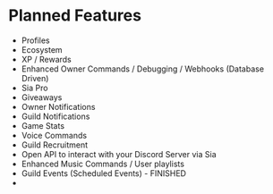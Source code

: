 # Planned Features

- Profiles
- Ecosystem
- XP / Rewards
- Enhanced Owner Commands / Debugging / Webhooks (Database Driven)
- Sia Pro
- Giveaways
- Owner Notifications
- Guild Notifications
- Game Stats
- Voice Commands
- Guild Recruitment
- Open API to interact with your Discord Server via Sia
- Enhanced Music Commands / User playlists
- Guild Events (Scheduled Events) - FINISHED
- 
